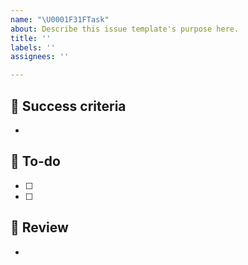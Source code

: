 ```yaml
---
name: "\U0001F31FTask"
about: Describe this issue template's purpose here.
title: ''
labels: ''
assignees: ''

---
```


## 🌈 Success criteria
<!-- 요구사항을 상세히 설명해주세요. 글/사진/그림(흐름도) 모두 사용해봅시다.  -->
- 

## 👷 To-do
<!-- 이제 요구사항을 구현하기 위한 세부단계를 작성합니다. -->
- [ ] 
- [ ] 

## 🧶 Review
<!-- 이번 작업과 관련해 팀원과 공유할 내용을 작성해 봅시다.  작업결과, 추가적으로 생긴 고민등 -->
-
